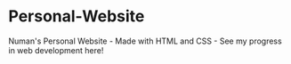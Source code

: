 # Personal-Website
Numan's Personal Website - Made with HTML and CSS - See my progress in web development here!
